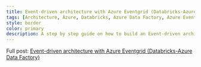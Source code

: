 ```yaml
---
title: Event-driven architecture with Azure Eventgrid (Databricks-Azure Data Factory)
tags: [Architecture, Azure, Databricks, Azure Data Factory, Azure Eventgrid]
style: border
color: primary
description: A step by step guide on how to build an Event-driven architecture in Azure.
---
```


Full post: [Event-driven architecture with Azure Eventgrid (Databricks-Azure Data Factory)](https://medium.com/plumbersofdatascience/event-driven-architecture-with-azure-eventgrid-databricks-azure-data-factory-78055409712e)